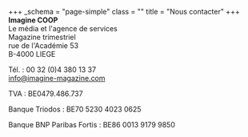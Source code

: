 +++
_schema = "page-simple"
class = ""
title = "Nous contacter"
+++
**Imagine COOP**<br>Le média et l'agence de services<br>Magazine trimestriel<br>rue de l'Académie 53<br>B-4000 LIEGE

Tél. : 00 32 (0)4 380 13 37<br>[info@imagine-magazine.com](mailto:info@imagine-magazine.com)

TVA : BE0479.486.737

Banque Triodos : BE70 5230 4023 0625

Banque BNP Paribas Fortis : BE86 0013 9179 9850